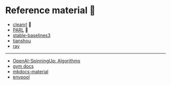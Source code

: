 # Reference material 💾

- [cleanrl](https://github.com/vwxyzjn/cleanrl/) 🌟
- [PARL](https://github.com/PaddlePaddle/PARL/) 🌟
- [stable-baselines3](https://github.com/DLR-RM/stable-baselines3)
- [tianshou](https://github.com/thu-ml/tianshou)
- [ray](https://github.com/ray-project/ray/)

---

- [OpenAI-SpinningUp: Algorithms](https://spinningup.openai.com/en/latest/algorithms/)
- [gym docs](https://www.gymlibrary.dev)
- [mkdocs-material](https://squidfunk.github.io/mkdocs-material/)
- [envpool](https://github.com/sail-sg/envpool/)
